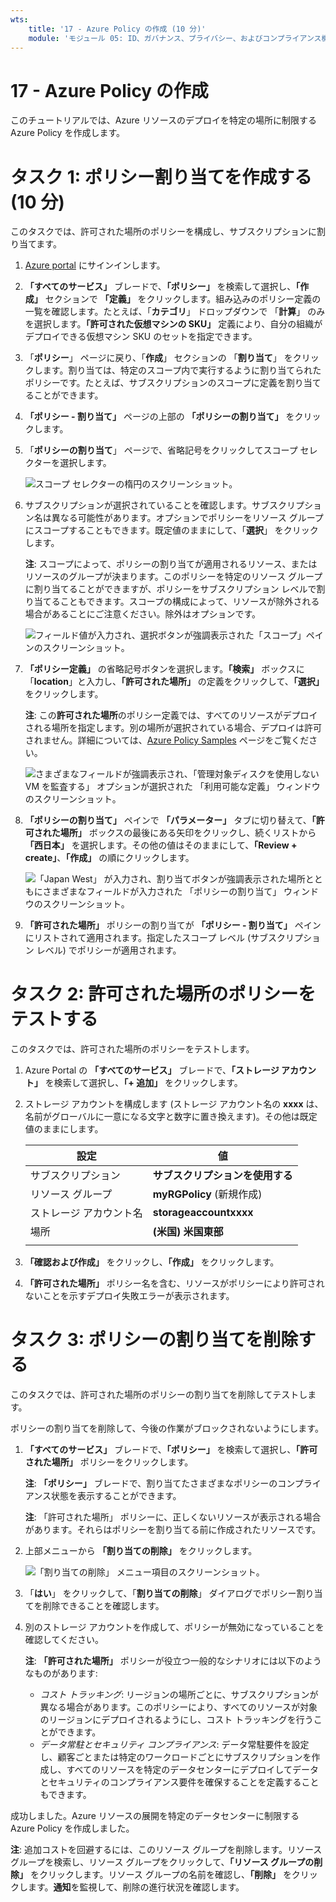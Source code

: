 ```yaml
---
wts:
    title: '17 - Azure Policy の作成 (10 分)'
    module: 'モジュール 05: ID、ガバナンス、プライバシー、およびコンプライアンス機能に関する説明'
---
```

# 17 - Azure Policy の作成

このチュートリアルでは、Azure リソースのデプロイを特定の場所に制限する Azure Policy を作成します。

# タスク 1: ポリシー割り当てを作成する (10 分)

このタスクでは、許可された場所のポリシーを構成し、サブスクリプションに割り当てます。 

1. [Azure portal](https://portal.azure.com) にサインインします。

2. **「すべてのサービス」** ブレードで、**「ポリシー」** を検索して選択し、**「作成」** セクションで **「定義」** をクリックします。組み込みのポリシー定義の一覧を確認します。たとえば、「**カテゴリ**」 ドロップダウンで 「**計算**」 のみを選択します。**「許可された仮想マシンの SKU」** 定義により、自分の組織がデプロイできる仮想マシン SKU のセットを指定できます。

3. 「**ポリシー**」 ページに戻り、「**作成**」 セクションの 「**割り当て**」 をクリックします。割り当ては、特定のスコープ内で実行するように割り当てられたポリシーです。たとえば、サブスクリプションのスコープに定義を割り当てることができます。 

4. **「ポリシー - 割り当て」** ページの上部の **「ポリシーの割り当て」** をクリックします。

5. 「**ポリシーの割り当て**」 ページで、省略記号をクリックしてスコープ セレクターを選択します。

    ![スコープ セレクターの楕円のスクリーンショット。](../images/1401.png)

6. サブスクリプションが選択されていることを確認します。サブスクリプション名は異なる可能性があります。オプションでポリシーをリソース グループにスコープすることもできます。既定値のままにして、「**選択**」 をクリックします。 

    **注**: スコープによって、ポリシーの割り当てが適用されるリソース、またはリソースのグループが決まります。このポリシーを特定のリソース グループに割り当てることができますが、ポリシーをサブスクリプション レベルで割り当てることもできます。スコープの構成によって、リソースが除外される場合があることにご注意ください。除外はオプションです。

    ![フィールド値が入力され、選択ボタンが強調表示された「スコープ」ペインのスクリーンショット。 ](../images/1402.png)

7. **「ポリシー定義」** の省略記号ボタンを選択します。**「検索」** ボックスに「**location**」と入力し、**「許可された場所」** の定義をクリックして、**「選択」** をクリックします。

    **注**: この**許可された場所**のポリシー定義では、すべてのリソースがデプロイされる場所を指定します。別の場所が選択されている場合、デプロイは許可されません。詳細については、[Azure Policy Samples](https://docs.microsoft.com/ja-jp/azure/governance/policy/samples/index) ページをご覧ください。

   ![さまざまなフィールドが強調表示され、「管理対象ディスクを使用しない VM を監査する」 オプションが選択された 「利用可能な定義」 ウィンドウのスクリーンショット。](../images/1403.png)

8.  **「ポリシーの割り当て」** ペインで **「パラメーター」** タブに切り替えて、**「許可された場所」** ボックスの最後にある矢印をクリックし、続くリストから **「西日本」** を選択します。その他の値はそのままにして、**「Review + create」**、**「作成」** の順にクリックします。

    ![「Japan West」 が入力され、割り当てボタンが強調表示された場所とともにさまざまなフィールドが入力された 「ポリシーの割り当て」 ウィンドウのスクリーンショット。](../images/1404.png)

9. **「許可された場所」** ポリシーの割り当てが **「ポリシー - 割り当て」** ペインにリストされて適用されます。指定したスコープ レベル (サブスクリプション レベル) でポリシーが適用されます。

# タスク 2: 許可された場所のポリシーをテストする

このタスクでは、許可された場所のポリシーをテストします。 

1. Azure Portal の **「すべてのサービス」** ブレードで、**「ストレージ アカウント」** を検索して選択し、**「+ 追加」** をクリックします。

2. ストレージ アカウントを構成します (ストレージ アカウント名の **xxxx** は、名前がグローバルに一意になる文字と数字に置き換えます)。その他は既定値のままにします。 

    | 設定 | 値 | 
    | --- | --- |
    | サブスクリプション | **サブスクリプションを使用する** |
    | リソース グループ | **myRGPolicy** (新規作成) |
    | ストレージ アカウント名 | **storageaccountxxxx** |
    | 場所 | **(米国) 米国東部** |
    | | |

3. **「確認および作成」** をクリックし、**「作成」** をクリックします。 

4. **「許可された場所」** ポリシー名を含む、リソースがポリシーにより許可されないことを示すデプロイ失敗エラーが表示されます。

# タスク 3: ポリシーの割り当てを削除する

このタスクでは、許可された場所のポリシーの割り当てを削除してテストします。 

ポリシーの割り当てを削除して、今後の作業がブロックされないようにします。

1. **「すべてのサービス」** ブレードで、**「ポリシー」** を検索して選択し、**「許可された場所」** ポリシーをクリックします。

    **注**: **「ポリシー」** ブレードで、割り当てたさまざまなポリシーのコンプライアンス状態を表示することができます。

    **注**: 「許可された場所」 ポリシーに、正しくないリソースが表示される場合があります。それらはポリシーを割り当てる前に作成されたリソースです。

2. 上部メニューから **「割り当ての削除」** をクリックします。

   ![「割り当ての削除」 メニュー項目のスクリーンショット。](../images/1407.png)

3. 「**はい**」 をクリックして、「**割り当ての削除**」 ダイアログでポリシー割り当てを削除できることを確認します。

4. 別のストレージ アカウントを作成して、ポリシーが無効になっていることを確認してください。

    **注**: **「許可された場所」** ポリシーが役立つ一般的なシナリオには以下のようなものがあります: 
    - *コスト トラッキング*: リージョンの場所ごとに、サブスクリプションが異なる場合があります。このポリシーにより、すべてのリソースが対象のリージョンにデプロイされるようにし、コスト トラッキングを行うことができます。 
    - *データ常駐とセキュリティ コンプライアンス*: データ常駐要件を設定し、顧客ごとまたは特定のワークロードごとにサブスクリプションを作成し、すべてのリソースを特定のデータセンターにデプロイしてデータとセキュリティのコンプライアンス要件を確保することを定義することもできます。

成功しました。Azure リソースの展開を特定のデータセンターに制限する Azure Policy を作成しました。

**注**: 追加コストを回避するには、このリソース グループを削除します。リソース グループを検索し、リソース グループをクリックして、**「リソース グループの削除」** をクリックします。リソース グループの名前を確認し、**「削除」** をクリックします。**通知**を監視して、削除の進行状況を確認します。
